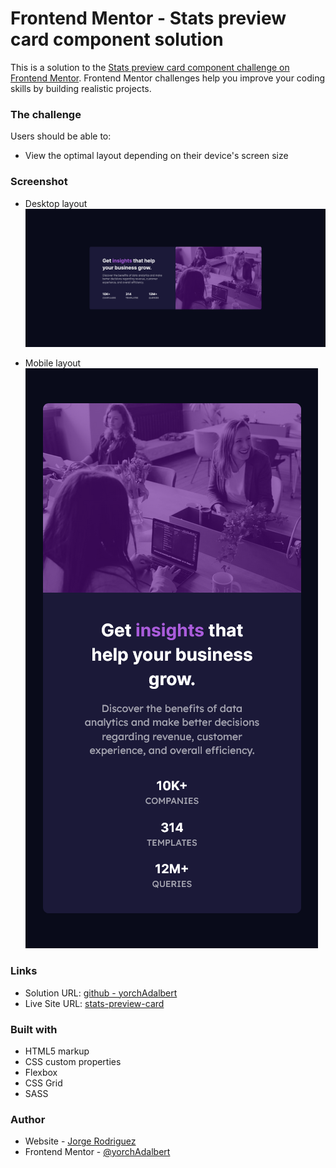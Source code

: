 # Frontend Mentor - Stats preview card component solution

This is a solution to the [Stats preview card component challenge on Frontend Mentor](https://www.frontendmentor.io/challenges/stats-preview-card-component-8JqbgoU62). Frontend Mentor challenges help you improve your coding skills by building realistic projects. 

### The challenge

Users should be able to:

- View the optimal layout depending on their device's screen size

### Screenshot

- Desktop layout
![](src/img/desktop-layout.png)

- Mobile layout
![](src/img/mobile-layout.png)

### Links

- Solution URL: [github - yorchAdalbert](https://github.com/yorchAdalbert/stats-preview-card-component)
- Live Site URL: [stats-preview-card](https://yorchadalbert.github.io/stats-preview-card-component/src/)

### Built with

- HTML5 markup
- CSS custom properties
- Flexbox
- CSS Grid
- SASS

### Author

- Website - [Jorge Rodriguez](http://www.yorchadalbert.com)
- Frontend Mentor - [@yorchAdalbert](https://www.frontendmentor.io/profile/yorchAdalbert)